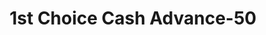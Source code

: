 ---
f_zip-code: 43113
f_state-code: OH
title: 1st Choice Cash Advance-50
f_phone: 740-420-0900
f_city-only: Circleville
f_address: 113 South Court Street Circleville
f_location-unique-id: '50'
slug: 1st-choice-cash-advance-50
updated-on: '2024-05-30T13:46:58.046Z'
created-on: '2024-05-30T13:36:59.803Z'
published-on: '2024-05-30T13:54:32.469Z'
f_city-state: cms/city/circleville-oh.md
f_company: cms/company/1st-choice-cash-advance.md
f_state: cms/state/ohio.md
layout: '[payday-loan].html'
tags: payday-loan
---